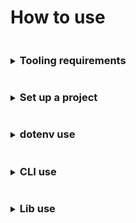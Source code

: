 # How to use

<details>
<summary><h3 style="display: inline-block">Tooling requirements</h3></summary>

The basic use requirements:
* [NodeJS version 18+](https://nodejs.org/)
* NPM
  > There appear to be dependency mapping issues with `Yarn` v1.x.x lock files, `Typescript` and `webpack`, and specific dependencies
  > using ES modules. If you do decide to use [Yarn](https://yarnpkg.com) use the latest version.
</details>

<details>
<summary><h3 style="display: inline-block">Set up a project</h3></summary>

`weldable` makes assumptions on project structure in order to be up and moving. Many of these assumptions can be
overridden, or ignored, to fit your own preferences.

Assumptions `weldable` presets...
- `src` project directory, `Your project -> src -> your work`
- `index.(js|mjs|cjs|jsx|ts|mts|cts|tsx)` application prefix and possible extensions located in `src`, `Your project -> src -> index.(js|mjs|cjs|jsx|ts|mts|cts|tsx)` 
- `dist` directory for webpack bundle output, `Your project -> dist`
- `localhost` host name
- `port` default of `3000`

> To alter these presets see [`dotenv`](#dotenv-use) use.

#### Basic setup
> All setup directions are based on a MacOS experience. If Linux, or Windows, is used and
you feel the directions could be updated please open a pull request to update documentation.

**For those with experience**, to get up and running quickly...

1. Confirm you installed the correct version of [NodeJS](https://nodejs.org)
1. Confirm you added `weldable` as a `dependency` to your project
1. Make sure you have a `src` directory with at least an `index.(js|ts)`
1. Create NPM scripts that reference the `weldable` CLI
   ```
   "scripts": {
    "build": "weldable",
    "start": "weldable -e development"
   },
   ```
1. Run the NPM scripts and that's it, customize away!

**And for those with less experience**, directions for all...

1. Confirm you installed the correct version of [NodeJS](https://nodejs.org/). The current minimum NodeJS version is noted on the main [README.md](./README.md)
1. Create a new directory, open your terminal and change directories into it
   ```
   $ cd ./[new_directory]
   ```
1. Create your `package.json` file. You can use the terminal to initialize the project, you'll be asked questions (there are defaults, just hit enter or fill them out)...
   ```
   $ npm init
   ```
1. After creating `package.json`. Add `weldable` as a `devDependency` via the terminal
   ```
   $ npm i weldable --save-dev
   ```
1. Next, add a `src` directory to your new directory, like `new_directory -> src`
1. Next, add an `index.js` file to `src`, like `new_directory -> src -> index.js`
1. Add the following contents to `index.js`
   ```
   const body = document.querySelector('BODY');
   const div = document.createElement('div');
   div.innerText = `hello world`;
   body.appendChild(div);
   ```
1. To get everything running, we need to add some NPM scripts inside the `package.json` `scripts` section
   ```
   "scripts": {
    "build": "weldable",
    "start": "weldable -e development"
   },
   ```
1. Next, in the terminal, lets run the development mode.
   ```
   $ npm start
   ```
   > If everything is working correctly you should see messaging telling you where files are running.
   >
   > If everything did NOT work, you may receive messaging from `weldable`, or `webpack`, explaining what the issue is.
   > If you receive no error messaging a standard practice is to reconfirm you have the correct tooling installed and walk
   > back through the previous steps.
1. Finally, in the terminal, we'll create our bundle
   ```
   $ npm run build
   ```
   > If everything is working correctly you should see messaging telling you basic bundle stats and a successful completion message.
   > You can access your bundle under the `dist` directory.
   >
   > If things are NOT working, `weldable` and `webpack` should provide messaging to help you
   > debug why your bundle isn't being compiled 

#### Set up a JS framework, like React
At its most basic `weldable` does not work out of the box with frameworks, like React, unless a loader we've included happens to support 
said framework, such as `ts-loader` and `React`.

What that means is you may have to modify and use your own webpack configuration loader.

**Set up a React project with `ts-loader`**

1. Confirm you installed the correct version of [NodeJS](https://nodejs.org)
1. Confirm you added [`weldable`](https://www.npmjs.com/package/weldable) as a `dependency` to your project
1. Confirm you added [`react`](https://www.npmjs.com/package/react) and [`react-dom`](https://www.npmjs.com/package/react-dom) as `dependencies` for your project
1. Create a basic `tsconfig.json` in the root of your project directory with the following content. After everything is working modify as needed.
   ```
     {
       "compilerOptions": {
         "allowJs": true,
         "allowSyntheticDefaultImports": true,
         "jsx": "react",
         "module": "esnext",
         "moduleResolution": "node"
       }
     }
   ```

1. Make sure you have a `src` directory with at least an `index.tsx`, and the following content.
   ```
     import React from 'react';
     import { createRoot } from 'react-dom/client';

     const body = document.querySelector('BODY');
     const div = document.createElement('div');
     body?.appendChild(div);
   
     const App = () => <>hello world</>; 
   
     const root = createRoot(div);
     root.render(<App />);
    
   ```
1. Create NPM scripts that reference the `weldable` CLI
   ```
     "scripts": {
      "build": "weldable -l ts",
      "start": "weldable -e development -l ts"
     }
   ```
1. Run the NPM scripts and that's it. You should see `hello world`, when you run `$ npm start`, displayed in a browser window.
   > If the browser failed to open you can find the content at http://localhost:3000/


**Set up a React project with `babel-loader`**

1. Confirm you installed the correct version of [NodeJS](https://nodejs.org)
1. Confirm you added [`weldable`](https://www.npmjs.com/package/weldable) as a `dependency` to your project
1. Confirm you added [`react`](https://www.npmjs.com/package/react) and [`react-dom`](https://www.npmjs.com/package/react-dom) as `dependencies` for your project
1. Create a basic `babel.config.js` file with the following content
   ```
     module.exports = {};
   ```
1. Create a basic `webpack.config.js` in the root of your project directory with the following content. After everything working modify as needed.
   ```
     const { babelLoaderResolve, babelPresetEnvResolve, babelPresetReactResolve } = require('weldable/lib/packages');

     module.exports = ({ SRC_DIR } = {}) => ({
       module: {
         rules: [
           {
             test: /\.(jsx|js)?$/,
             include: [SRC_DIR],
             use: [
               {
                 loader: babelLoaderResolve,
                 options: {
                   presets: [babelPresetEnvResolve, babelPresetReactResolve]
                 }
               }
             ]
           }
         ]
       }
     });
   ```

1. Make sure you have a `src` directory with at least an `index.js`, and the following content.
   ```
     import React from 'react';
     import { createRoot } from 'react-dom/client';

     const body = document.querySelector('BODY');
     const div = document.createElement('div');
     body?.appendChild(div);
   
     const App = () => <>hello world</>; 
   
     const root = createRoot(div);
     root.render(<App />);
    
   ```
1. Create NPM scripts that reference the `weldable` CLI
   ```
     "scripts": {
      "build": "weldable -x ./webpack.config.js",
      "start": "weldable -e development -x ./webpack.config.js"
     }
   ```
1. Run the NPM scripts and that's it. You should see `hello world`, when you run `$ npm start`, displayed in a browser window.
   > If the browser failed to open you can find the content at http://localhost:3000/

</details>

<details>
<summary><h3 style="display: inline-block">dotenv use</h3></summary>

`weldable` makes use of dotenv parameters for aspects of webpack configuration overrides.
> Instead of dotenv files you can choose to export parameters via the terminal

#### dotenv via terminal
Using the terminal to handle dotenv parameters
Set a parameter
```shell
export YOUR_DOTENV_PARAM="lorem ipsum"; echo $YOUR_DOTENV_PARAM
```
Unset a parameter
```shell
unset YOUR_DOTENV_PARAM; echo $YOUR_DOTENV_PARAM
```

#### dotenv via files
dotenv files are structured to cascade, similar to stylesheets. Each additional dotenv file builds settings from a root `.env` file.

```
 .env = base dotenv file settings
 .env.local = local settings overrides that enhance the base .env settings
 .env -> .env.development = development settings that enhances the base .env settings
 .env -> .env.development.local = local run development settings that enhances the base .env and .env.development settings
 .env -> .env.production = build modifications associated with all environments
 .env -> .env.production.local = local run build modifications that enhance the base .env and .env.production settings
```

In certain instances it is encouraged that you `.gitignore` all dotenv files since they can contain application settings.
For this framework, however, we encourage application settings being applied to `.env*.local` files and adding 2 entries
to your project's `.gitignore`

```
!.env
.env*.local
```

This allows you to have both local settings that are NOT checked in, and settings that are.

**Available dotenv parameters**

`weldable` makes use of exposed dotenv parameters to handle webpack configuration settings...

| dotenv parameter               | definition                                                                                                                                                                                                                                                                                                                                                                   | default value |
|--------------------------------|------------------------------------------------------------------------------------------------------------------------------------------------------------------------------------------------------------------------------------------------------------------------------------------------------------------------------------------------------------------------------|---------------|
| RELATIVE_DIRNAME (*read only*) | A dynamically build populated string reference for the root context path                                                                                                                                                                                                                                                                                                     |               |
| APP_INDEX_PREFIX               | A static string for the webpack application entry file `[APP_INDEX_PREFIX].[ext]`                                                                                                                                                                                                                                                                                            | index         |
| DIST_DIR                       | A static string for the webpack build output directory                                                                                                                                                                                                                                                                                                                       | ./dist        |
| HOST                           | A static string for the webpack dev server host                                                                                                                                                                                                                                                                                                                              | localhost     |
| HTML_INDEX_DIR                 | A static string referencing what directory your `index.html` file is located. If there is no `index.html`, webpack is nice, it'll create one for you.                                                                                                                                                                                                                        | ./src         |
| NODE_ENV                       |                                                                                                                                                                                                                                                                                                                                                                              |               |
| PORT                           | A static number for the webpack dev server port                                                                                                                                                                                                                                                                                                                              | 3000          |
| OPEN_PATH                      | A static string for the webpack dev server browser open path                                                                                                                                                                                                                                                                                                                 |               |
| PUBLIC_PATH                    | A static string for the webpack output base expected path of your application. **Tip: This parameter can cause `webpack` to reference an incorrect path, specifically for static assets and your bundle output, resulting in `404`s and hair-pulling during development, see [`webpack` docs for more info](https://webpack.js.org/configuration/output/#outputpublicpath)** | /             |
| PUBLIC_URL                     | A static string alias for PUBLIC_PATH                                                                                                                                                                                                                                                                                                                                        | /             |
| SRC_DIR                        | A static string for application source directory                                                                                                                                                                                                                                                                                                                             | ./src         |
| STATIC_DIR                     | A static string associated with the directory containing static build assets. We've generally used this directory for files included directly in `index.html`, and resources included with XHR. **Warning: importing, or requiring, assets from this directory to within the `SRC_DIR` WILL cause webpack to attempt bundling the asset along with copying it!**             |               |
| UI_NAME                        | A static string title for `index.html`. `index.html` being a file you, or webpack, creates within the STATIC_DIR                                                                                                                                                                                                                                                             |               |

> Technically all dotenv parameters are strings. When consuming them it is important to cast them accordingly.
</details>

<details>
<summary><h3 style="display: inline-block">CLI use</h3></summary>

Basic CLI functionality can also be viewed under a simple terminal command
```shell
$ weldable -h
```

#### Options
| CLI OPTION     | DESCRIPTION                                                                                                                                                                                                                                         | TYPE                      | CHOICES                                                                         | DEFAULT      |
|----------------|-----------------------------------------------------------------------------------------------------------------------------------------------------------------------------------------------------------------------------------------------------|---------------------------|---------------------------------------------------------------------------------|--------------|
| -e, --env      | Use a default configuration type if NODE_ENV is not set to the available choices of "development" and "production"                                                                                                                                  | string                    | development, production                                                         | production   |
| -l, --loader   | Preprocess loader, use the classic JS (babel-loader), TS (ts-loader), or "none" to use webpack defaults, or a different loader.                                                                                                                     | string                    | js, ts, none                                                                    | js           |
| -s, --stats    | Stats output level for NodeJS API                                                                                                                                                                                                                   | string                    | errors-only, errors-warnings, minimal, none, normal, verbose, detailed, summary | normal       |
| --standalone   | Standalone webpack configuration. Output weldable webpack config functions and update package.json so you can do whatever you want.                                                                                                                 | boolean                   |                                                                                 |              |
| --statsFile    | Output JSON webpack bundle stats for use with "webpack-bundle-analyzer". Use the default or enter a relative path and filename                                                                                                                      | string                    |                                                                                 | ./stats.json |
| --tsconfig     | Generate a base tsconfig from one of the available NPM @tsconfig/[base]. An existing tsconfig.json will override this option, see "tsconfig-opt". This option can be run without running webpack.                                                   | string                    | create-react-app, node18, node20, react-native, recommended, strictest          |              |
| --tsconfig-opt | Regenerate or merge a tsconfig. Useful if a tsconfig already exists. Requires the use of "tsconfig" option                                                                                                                                          | string                    | merge, regen                                                                    | regen        |
| -x, --extend   | Extend, or override, the default configs with your own relative path webpack configs using webpack merge. Configuration can be a callback that returns a webpack config object, available dotenv parameters are returned as the callback parameter. | string \| Array\<string\> |                                                                                 |              |
| -h, --help     |                                                                                                                                                                                                                                                     | boolean                   |                                                                                 |              |
| -v, --version  |                                                                                                                                                                                                                                                     | boolean                   |                                                                                 |              |

#### Use the CLI with NPM scripts
CLI usage can be placed under NPM scripts

A basic development start, and production build, using your own scripts

   ```js
   "scripts": {
     "start": "weldable -e development",
     "build": "weldable"
   }
   ```

A development start, and production build, using your own webpack configurations merged with the defaults.

   ```js
   "scripts": {
     "start": "weldable -e development -x ./webpack.yourCustomBuild.js -x ./webpack.developmentBuild.js",
     "build": "weldable -x ./webpack.yourCustomBuild.js -x ./webpack.productionBuild.js"
   }
   ```

#### Use weldable to generate a webpack configuration 
You can output the `weldable` webpack and support configuration files, plus the associated NPM packages and scripts into an existing
or new project. These resources are current to any modifications made to `weldable` itself.

> You'll need to have `weldable` installed, locally, globally or use `npx`.
> Similar to `Create React Apps` ability of generating and "ejecting", but without the doom and gloom. You can always go back to `weldable`.

To get the output...
- Run the `--standalone` option.
   ```
   $ cd [into a directory to generate the configuration in]
   $ npx weldable --standalone
   ```
- And that's it. You should now have a basic webpack configuration setup. If this is a new project you should be able to immediately use the new NPM scripts like `$ npm run standalone:start`.

  > Files that are created, or modified, generally vary when the `--loader` option is used, for example: `$ npx weldable --standalone --loader=ts`
  
Changes include... 
- A `webpack.config.js` file is created
- A modified, or basic, `package.json` is created
   - 2 NPM scripts should be added, both are prefixed with `standalone:`
     - `standalone:build`
     - `standalone:start`
   - multiple developer dependencies should be added
- A basic `hello world` `./src/index.[js|ts]` file is created, if none exists
- Additional configuration may also be generated. Console output should provide a listing of all skipped, modified, and added files.

After everything is generated feel free to move and modify the files as needed since you'll no longer need `weldable`.

</details>

<details>
<summary><h3 style="display: inline-block">Lib use</h3></summary>

The `lib` aspect of `weldable` is exported as CommonJS and is intended to be run as part of your build process without the need to install many additional packages.

Two primary things are exposed through `weldable`...
- packages, such as `webpack-merge`
- and `weldable` "helper" functions

Example use within build files...
```
const { dotenv } = require('weldable');

const dotenvFunc = dotenv.[FUNC];
```

#### Exposed packages
See our [package.json](./package.json) `dependencies` for exposed packages.

You can also use the `weldable` namespace, or you can always call the package directly...
```
const packages = require('weldable/lib/packages');

const aPackage = packages.[PACKAGE_NAME];
```

**Heads up**
- Packages is kept separated from `weldable` functions due to ES module loading. Certain packages do but others don't provide modules which can cause issues with tooling, such as `Jest`.
- Every package has 2 exported aspects, the `required` package and a `require.resolve`
- We do not provide package use documentation. For package use review associated package.
- All packages retain their respective license. It is your responsibility to use said packages accordingly.

> The `weldable` lib bundles a [`txt` resource](./lib/packagesLicenses.txt) containing available license materials.

| PACKAGES                        | EXPOSED NAME                                                    |
|---------------------------------|-----------------------------------------------------------------|
| @babel/core                     | babelCore, babelCoreResolve                                     |
| @babel/plugin-transform-runtime | babelPluginTransformRuntime, babelPluginTransformRuntimeResolve |
| @babel/preset-env               | babelPresetEnv, babelPresetEnvResolve                           |
| @babel/preset-react             | babelPresetReact, babelPresetReactResolve                       |
| @tsconfig/create-react-app      | N/A                                                             |
| @tsconfig/node18                | N/A                                                             |
| @tsconfig/node20                | N/A                                                             |
| @tsconfig/react-native          | N/A                                                             |
| @tsconfig/recommended           | N/A                                                             |
| @tsconfig/strictest             | N/A                                                             |
| babel-loader                    | babelLoader, babelLoaderResolve                                 |
| copy-webpack-plugin             | CopyWebpackPlugin, CopyWebpackPluginResolve                     |
| css-loader                      | cssLoader, cssLoaderResolve                                     |
| css-minimizer-webpack-plugin    | CssMinimizerWebpackPlugin, CssMinimizerWebpackPluginResolve     |
| dotenv                          | dotenv, dotenvResolve                                           |
| dotenv-expand                   | dotenvExpand, dotenvExpandResolve                               |
| dotenv-webpack                  | dotenvWebpack, dotenvWebpackResolve                             |
| eslint-webpack-plugin           | EslintWebpackPlugin, EslintWebpackPluginResolve                 |
| html-replace-webpack-plugin     | htmlReplaceWebpackPlugin, htmlReplaceWebpackPluginResolve       |
| html-webpack-plugin             | HtmlWebpackPlugin, HtmlWebpackPluginResolve                     |
| less                            | less, lessResolve                                               | 
| less-loader                     | lessLoader, lessLoaderResolve                                   |
| mini-css-extract-plugin         | MiniCssExtractPlugin, MiniCssExtractPluginResolve               |
| mini-svg-data-uri               | miniSvgDataUri, miniSvgDataUriResolve                           |
| rimraf                          | rimraf, rimrafResolve                                           |
| sass                            | sass, sassResolve                                               |
| sass-loader                     | sassLoader, sassLoaderResolve                                   |
| style-loader                    | styleLoader, styleLoaderResolve                                 |
| terser-webpack-plugin           | TerserWebpackPlugin, TerserWebpackPluginResolve                 |
| ts-loader                       | tsLoader, tsLoaderResolve                                       |
| tsconfig-paths-webpack-plugin   | tsconfigPathsWebpackPlugin, tsconfigPathsWebpackPluginResolve   |
| tslib                           | tslib, tslibResolve                                             |
| typescript                      | typescript, typescriptResolve                                   |
| webpack                         | webpack, webpackResolve                                         |
| webpack-bundle-analyzer         | webpackBundleAnalyzer, webpackBundleAnalyzerResolve             |
| webpack-cli                     | WebpackCli, WebpackCliResolve                                   |
| webpack-dev-server              | WebpackDevServer, WebpackDevServerResolve                       |
| webpack-merge                   | webpackMerge, webpackMergeResolve                               |

An example webpack config rules loader using the provided `require.resolve`...
```
const { cssLoaderResolve, MiniCssExtractPlugin, sassLoaderResolve } = require('weldable/lib/packages');

module.exports = ({ SRC_DIR } = {}) => ({
  module: {
    rules: [
      {
        test: /\.(sa|sc)ss$/i,
        use: [MiniCssExtractPlugin.loader, cssLoaderResolve, sassLoaderResolve]
      }
    ]
  }
});
```


#### Exposed weldable functions

`weldable` exposes limited helper functions

You can access the functions like so...
```
const { dotenv } = require('weldable');

const dotenvFunc = dotenv.[FUNC];
```

| HELPER                                                                                               | EXPOSED NAME                         | DESCRIPTION                                                                                                                                                                     |
|------------------------------------------------------------------------------------------------------|--------------------------------------|---------------------------------------------------------------------------------------------------------------------------------------------------------------------------------|
| [dotenv](./src/README.md#module_dotenv)                                                              | dotenv                               | An object group of helper functions designed to consume dotenv files. Useful for implementing your own dotenv parameters used during testing, or for a standalone webpack build |
| [dotenv.setupDotenvFilesForEnv](./src/README.md#module_dotenv..setupDotenvFilesForEnv)               | dotenv.setupDotenvFilesForEnv        | A function for use with non-webpack configurations. Access local and specific dotenv file parameters. Failed or missing parameters return an empty string.                      |
| [dotenv.setupWebpackDotenvFilesForEnv](./src/README.md#module_dotenv..setupWebpackDotenvFilesForEnv) | dotenv.setupWebpackDotenvFilesForEnv | A function for use with webpack configurations. Set multiple webpack dotenv file parameters during configuration and build.                                                     |

**Examples**

Example usage with Jest, `setupTests.js`. This will allow the use of `.env.test` and `.env.test.local` files.
```
/**
 * Set dotenv params for use during testing.
 */
setupDotenvFilesForEnv({ env: 'test' });
```

Example usage with a webpack build configuration. The associated dotenv files would be
- `.env`
- `.env.local`
- `.env.loremIpsum`
- `.env.loremIpsum.local`

```
const { dotenv } = require('weldable');
const { setupDotenvFilesForEnv, setupWebpackDotenvFilesForEnv } = dotenv;

process.env.NODE_ENV='development';

const {
  RELATIVE_DIRNAME,
  DIST_DIR
  HOST
  NODE_ENV
  PORT
  OPEN_PATH
  PUBLIC_PATH
  PUBLIC_URL
  SRC_DIR
  STATIC_DIR
} = setupDotenvFilesForEnv({
  env: 'loremIpsum',
  relativePath: process.cwd()
});

const webpackProduction = {
...
  plugins: [
    ...setupWebpackDotenvFilesForEnv({
      directory: RELATIVE_DIRNAME,
      env: NODE_ENV
    }),
...
};
``` 

> `setupDotenvFilesForEnv` falls back to creating a NODE_ENV parameter if one is not already set. It is
> recommended if you decide to use webpack and a non-standard env beyond `development` or `production` you
> also export a NODE_ENV=development or NODE_ENV=production to avoid issues.

</details>
